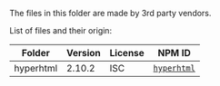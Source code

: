 The files in this folder are made by 3rd party vendors.

List of files and their origin:

| Folder	| Version	| License	| NPM ID	|
| ------	| -------	| -------	| ------	|
| hyperhtml	| 2.10.2	| ISC	| [`hyperhtml`](https://www.npmjs.com/package/hyperhtml)	|
